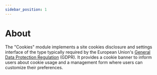 ```yaml
---
sidebar_position: 1
---
```


# About

The "Cookies" module implements a site cookies disclosure and settings interface of the type typically required by the 
European Union's [General Data Protection Regulation](https://gdpr.eu) (GDPR). It provides a cookie banner to inform users about cookie usage and a management form where users can customize their preferences. 